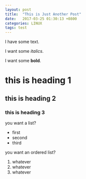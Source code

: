 ```yaml
---
layout: post
title:  "This is Just Another Post"
date:   2017-03-25 01:30:13 +0800
categories: LINUX
tags: test
---
```

I have some text.

I want some _italics_.

I want some **bold**.

# this is heading 1

## this is heading 2

### this is heading 3

you want a list?
* first
* second
* third

you want an ordered list?
1. whatever
1. whatever
1. whatever